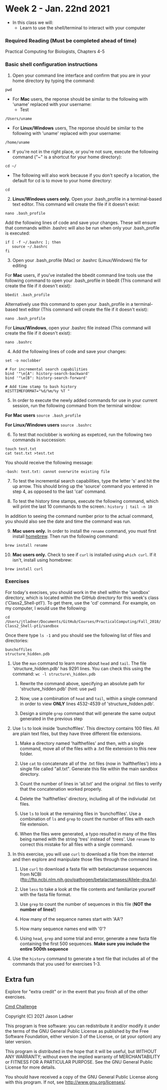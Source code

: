 # Week 2 - Jan. 22nd 2021
- In this class we will:
    - Learn to use the shell/terminal to interact with your computer

### Required Reading (**Must be completed ahead of time**)
Practical Computing for Biologists, Chapters 4-5

### Basic shell configuration instructions

1. Open your command line interface and confirm that you are in your home directory by typing the command:

```pwd```

   - For **Mac** users, the reponse should be similar to the following with 'uname' replaced with your username:
     - Test
     
```/Users/uname```

   -   For **Linux/Windows** users, The reponse should be similar to the following with 'uname' replaced with your username:

```/home/uname```

   -   If you're not in the right place, or you're not sure, execute the following command ("~" is a shortcut for your home directory):

```cd ~/```

   -   The following will also work because if you don't specify a location, the default for cd is to move to your home directory:

```cd```

2. **Linux/Windows users only.** Open your .bash_profile in a terminal-based text editor. This command will create the file if it doesn't exist:  

```nano .bash_profile```

  Add the following lines of code and save your changes. These will ensure that commands within .bashrc will also be run when only your .bash_profile is executed:

```
if [ -f ~/.bashrc ]; then
   source ~/.bashrc
fi
```

3. Open your .bash_profile (Mac) or .bashrc (Linux/Windows) file for editing

For **Mac** users, if you've installed the bbedit command line tools use the following command to open your .bash_profile in bbedit (This command will create the file if it doesn't exist):

```bbedit .bash_profile```

Alternatively use this command to open your .bash_profile in a terminal-based text editor (This command will create the file if it doesn't exist):

```nano .bash_profile```

For **Linux/Windows**, open your .bashrc file instead (This command will create the file if it doesn't exist):

```nano .bashrc```

4. Add the following lines of code and save your changes:

```
set -o noclobber

# For incremental search capabilities
bind '"\e[A": history-search-backward'
bind '"\e[B": history-search-forward'

# Add time stamp to bash history
HISTTIMEFORMAT="%d/%m/%y %T "
```

5. In order to execute the newly added commands for use in your current session, run the following command from the terminal window:

**For Mac users**
```source .bash_profile```

**For Linux/Windows users**
```source .bashrc```


6. To test that noclobber is working as expetced, run the following two commands in succession:

```
touch test.txt
cat test.txt >test.txt
```

You should receive the following message: 

```-bash: test.txt: cannot overwrite existing file```

7. To test the incremental search capabilities, type the letter 's' and hit the up arrow. This should bring up the 'source' command you entered in step 4, as opposed to the last 'cat' command. 

8. To test the history time stamps, execute the following command, which will print the last 10 commands to the screen.:
```history | tail -n 10```

  In addition to seeing the command number prior to the actual command, you should also see the date and time the command was run. 

9. **Mac users only.** In order to install the ```rename``` command, you must first install [homebrew](https://brew.sh/). Then run the following command:

```brew install rename```

10. **Mac users only.** Check to see if ```curl``` is installed using ```which curl```. If it isn't, install using homebrew:

```brew install curl```



### Exercises

For today's execises, you should work in the shell within the 'sandbox' directory, which is located within the GitHub directory for this week's class ('Class2_Shell-pt1'). To get there, use the 'cd' command. For example, on my computer, I would use the following:

```cd /Users/jtladner/Documents/GitHub/Courses/PracticalComputing/Fall_2018/Class2_Shell-pt1/sandbox```

Once there type ```ls -1``` and you should see the following list of files and directories:

```
bunchoffiles
structure_hidden.pdb
```

1. Use the ```man``` command to learn more about ```head``` and ```tail```. 
The file 'structure\_hidden.pdb' has 9291 lines. You can check this using the command:
```wc -l structure\_hidden.pdb```

    1. Rewrite the command above, specifying an absolute path for 'structure_hidden.pdb' (hint: use ```pwd```)

    2. Now, use a combination of ```head``` and ```tail```, within a single command in order to view **ONLY** lines 4532-4539 of 'structure_hidden.pdb'.

    3. Design a simple ```grep``` command that will generate the same output generated in the previous step

2. Use ```ls``` to look inside 'bunchoffiles'. This directory contains 100 files. All are plain text files, but they have three different file extensions. 

    1. Make a directory named 'halfthefiles' and then, with a single command, move all of the files with a .txt file extension to this new folder. 
    
    2. Use ```cat``` to concatenate all of the .txt files (now in 'halfthefiles') into a single file called "all.txt". Generate this file within the main sandbox directory.
    
    3. Count the number of lines in 'all.txt' and the original .txt files to verify that the concatenation worked properly.
    
    4. Delete the 'halfthefiles' directory, including all of the indiviudal .txt files. 
    
    5. Use ```ls``` to look at the remaining files in 'bunchoffiles'. Use a combination of ```ls``` and ```grep``` to count the number of files with each file extension.
    
    6. When the files were generated, a typo resulted in many of the files being named with the string 'tres' instead of 'trees'. Use ```rename``` to correct this mistake for all files with a single command.

3. In this exercise, you will use ```curl``` to download a file from the internet and then explore and manipulate those files through the command line.
    
    1. Use  ```curl``` to download a fasta file with betalactamase sequences from NCBI (ftp://ftp.ncbi.nlm.nih.gov/pathogen/betalactamases/Allele-dna.fa).
    
    2. Use ```less``` to take a look at the file contents and familiarize yourself with the fasta file format. 
    
    3. Use ```grep``` to count the number of sequences in this file (**NOT the number of lines!**)
    
    4. How many of the sequence names start with 'AA'?
    
    5. How many sequence names end with '0'?
    
    6. Using ```head```, ```grep``` and some trial and error, generate a new fasta file containing the first 500 sequences. **Make sure you include the entire 500th sequence**

4. Use the ```history``` command to generate a text file that includes all of the commands that you used for exercises 1-3.

## Extra fun

Explore for "extra credit" or in the event that you finish all of the other exercises.

[Cmd Challenge](https://cmdchallenge.com)



Copyright (C) 2021  Jason Ladner

This program is free software: you can redistribute it and/or modify
it under the terms of the GNU General Public License as published by
the Free Software Foundation, either version 3 of the License, or
(at your option) any later version.

This program is distributed in the hope that it will be useful,
but WITHOUT ANY WARRANTY; without even the implied warranty of
MERCHANTABILITY or FITNESS FOR A PARTICULAR PURPOSE.  See the
GNU General Public License for more details.

You should have received a copy of the GNU General Public License
along with this program.  If not, see <http://www.gnu.org/licenses/>.




